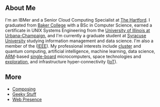 ## About Me

I'm an IBMer and a Senior Cloud Computing Specialist at [The Hartford](http://www.thehartford.com). I graduated from [Baker College](https://www.baker.edu) with a BSc in Computer Science, earned a certificate in UNIX Systems Engineering from the [University of Illinois at Urbana-Champaign](http://illinois.edu), and I'm currently a graduate student at [Syracuse University](https://www.syracuse.edu/) studying information management and data science. I'm also a member of the ([IEEE](https://www.ieee.org)). My professional interests include [cluster](https://en.wikipedia.org/wiki/Computer_cluster) and quantum computing, artificial intelligence, machine learning, data science, [ARM](http://arm.com/)-based [single-board](https://en.wikipedia.org/wiki/Single-board_computer) microcomputers, space technologies and [exploration](http://www.nasa.gov/exploration/home/index.html), and infrastructure hyper-connectivity ([IoT](http://www.ti.com/ww/en/internet_of_things/iot-overview.html)).

## More

- [Composing](about-composing.md)
- [Geeky Stuff](about-geeky.md)
- [Web Presence](about-web-presence.md)

